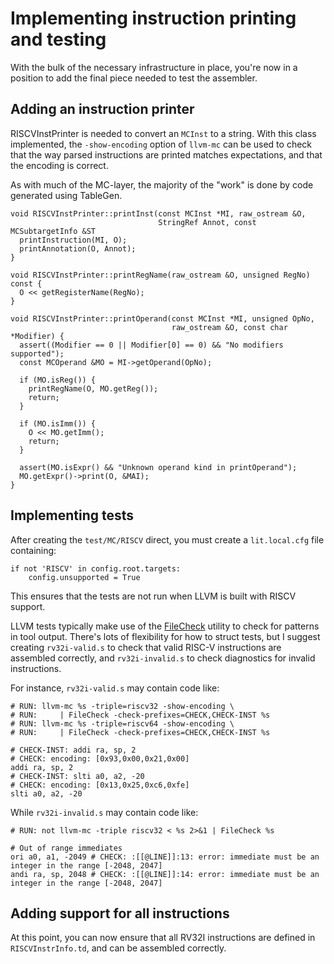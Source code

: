 # Implementing instruction printing and testing

With the bulk of the necessary infrastructure in place, you're now in a 
position to add the final piece needed to test the assembler.

## Adding an instruction printer

RISCVInstPrinter is needed to convert an `MCInst` to a string. With this class 
implemented, the `-show-encoding` option of `llvm-mc` can be used to check 
that the way parsed instructions are printed matches expectations, and that 
the encoding is correct.

As with much of the MC-layer, the majority of the "work" is done by code 
generated using TableGen.

    void RISCVInstPrinter::printInst(const MCInst *MI, raw_ostream &O,
                                     StringRef Annot, const MCSubtargetInfo &ST
      printInstruction(MI, O);
      printAnnotation(O, Annot);
    }

    void RISCVInstPrinter::printRegName(raw_ostream &O, unsigned RegNo) const {
      O << getRegisterName(RegNo);
    }

    void RISCVInstPrinter::printOperand(const MCInst *MI, unsigned OpNo,
                                        raw_ostream &O, const char *Modifier) {
      assert((Modifier == 0 || Modifier[0] == 0) && "No modifiers supported");
      const MCOperand &MO = MI->getOperand(OpNo);

      if (MO.isReg()) {
        printRegName(O, MO.getReg());
        return;
      }

      if (MO.isImm()) {
        O << MO.getImm();
        return;
      }

      assert(MO.isExpr() && "Unknown operand kind in printOperand");
      MO.getExpr()->print(O, &MAI);
    }

## Implementing tests

After creating the `test/MC/RISCV` direct, you must create a `lit.local.cfg` 
file containing:

    if not 'RISCV' in config.root.targets:
        config.unsupported = True

This ensures that the tests are not run when LLVM is built with RISCV support.

LLVM tests typically make use of the 
[FileCheck](http://llvm.org/docs/CommandGuide/FileCheck.html) utility to check 
for patterns in tool output. There's lots of flexibility for how to struct 
tests, but I suggest creating `rv32i-valid.s` to check that valid RISC-V 
instructions are assembled correctly, and `rv32i-invalid.s` to check 
diagnostics for invalid instructions.

For instance, `rv32i-valid.s` may contain code like:

    # RUN: llvm-mc %s -triple=riscv32 -show-encoding \
    # RUN:     | FileCheck -check-prefixes=CHECK,CHECK-INST %s
    # RUN: llvm-mc %s -triple=riscv64 -show-encoding \
    # RUN:     | FileCheck -check-prefixes=CHECK,CHECK-INST %s

    # CHECK-INST: addi ra, sp, 2
    # CHECK: encoding: [0x93,0x00,0x21,0x00]
    addi ra, sp, 2
    # CHECK-INST: slti a0, a2, -20
    # CHECK: encoding: [0x13,0x25,0xc6,0xfe]
    slti a0, a2, -20

While `rv32i-invalid.s` may contain code like:

    # RUN: not llvm-mc -triple riscv32 < %s 2>&1 | FileCheck %s

    # Out of range immediates
    ori a0, a1, -2049 # CHECK: :[[@LINE]]:13: error: immediate must be an integer in the range [-2048, 2047]
    andi ra, sp, 2048 # CHECK: :[[@LINE]]:14: error: immediate must be an integer in the range [-2048, 2047]

## Adding support for all instructions

At this point, you can now ensure that all RV32I instructions are defined in 
`RISCVInstrInfo.td`, and can be assembled correctly.
